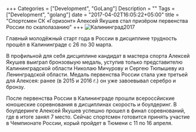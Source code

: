 +++
Categories = ["Development", "GoLang"]
Description = ""
Tags = ["Development", "golang"]
date = "2017-04-02T16:05:22+05:00"
title = "Спортсмен СК «Горизонт» Алексей Якушев стал призёром первенства России по скалолазанию"
+++
![Калининград2017](/images/kalin2017.jpg)

Главный молодёжный старт года в России в дисциплине трудность прошёл в Калининграде с 26 по 30 марта.
<!--more-->

В профильной для себя дисциплине кандидат в мастера спорта Алексей Якушев выиграл бронзовыую медаль, уступив только представителю Калининградской области Николаю Мичурову и Сергею Тюпышеву из Ленинградской области.
Медаль первенства России стала уже третьей для Алексея: ранее (в 2015 и 2016 г.) он уже завоевывал серебро и бронзу.

После первенства России в Калининграде прошли всероссйиские юношеские соревнования в дисциплинах скорость и боулдеринг. В боулдеринге Алексей Якушев успешно прошел в финал соревнований, где в итоге занял 7 место.
Сейчас спортсмен готовится принять участие в Чемпионате России, корый пройдет в Тюмени с 11 по 16 апреля.